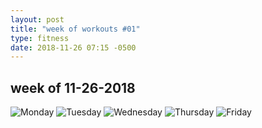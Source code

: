 ```yaml
---
layout: post
title: "week of workouts #01"
type: fitness
date: 2018-11-26 07:15 -0500
---
```


## week of 11-26-2018

![Monday][monday]
![Tuesday][tuesday]
![Wednesday][wednesday]
![Thursday][thursday]
![Friday][friday]

[monday]: https://www.dropbox.com/s/2bs2frbtjt5q1ua/1.png?raw=1
[tuesday]: https://www.dropbox.com/s/jntqogbty27r1gv/2.png?raw=1
[wednesday]: https://www.dropbox.com/s/bowzcxlejrzlvut/3.png?raw=1
[thursday]: https://www.dropbox.com/s/c1d0n6a6e9r3t81/4.png?raw=1
[friday]: https://www.dropbox.com/s/g7pxwpid2j00ax2/5.png?raw=1
